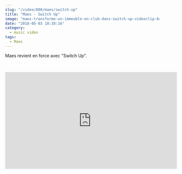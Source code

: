 ```yaml
--- 
slug: "/video/800/maes/switch-up"
title: "Maes - Switch Up"
image: "maes-transforme-un-immeuble-en-club-dans-switch-up-videoclip-649.jpg"
date: "2018-05-03 10:38:16"
category:
  - music video
tags:
  - Maes
---
```

<p>Maes revient en force avec "Switch Up".</p><br/><p><iframe width="560" height="315" src="https://www.youtube.com/embed/v4Z6uL-ctu8" frameborder="0" allow="autoplay; encrypted-media" allowfullscreen></iframe></p>